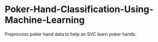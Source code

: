 # Poker-Hand-Classification-Using-Machine-Learning
Preprocess poker hand data to help an SVC learn poker hands.
